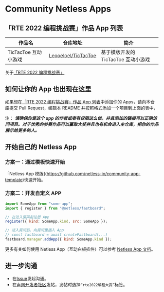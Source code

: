 # Community Netless Apps

## 「RTE 2022 编程挑战赛」作品 App 列表

作品名 | 仓库地址 | 简介
--- | --- | ---
TicTacToe 互动小游戏 | [Leooeloel/TicTacToe](https://github.com/Leooeloel/TicTacToe/tree/react) | 基于模版开发的 TicTacToe 互动小游戏

关于[「RTE 2022 编程挑战赛」]()

## 如何让你的 App 也出现在这里
如果想在[「RTE 2022 编程挑战赛」作品 App 列表](#rte-2022-编程挑战赛作品-app-列表)中添加你的 Apps，请向本仓库提交 Pull Request，编辑本 README 并按照格式添加一个项目到上面的表中，

注： ***请确保你是这个 app 的作者或者有权限这么做，并且添加的链接可以正确访问项目。对于优秀的参赛作品可以赢取大奖并且也有机会进入主仓库，把你的作品展示给更多的人。***

## 开始自己的 Netless App

### 方案一：通过模板快速开始

「Netless App 模版](https://github.com/netless-io/community-app-template)快速开始。

### 方案二：开发自定义 APP

```js
import SomeApp from "some-app";
import { register } from "@netless/fastboard";

// 在进入房间前注册 App
register({ kind: SomeApp.kind, src: SomeApp });

// 进入房间后，向房间里插入 App
// const fastboard = await createFastboard(...)
fastboard.manager.addApp({ kind: SomeApp.kind });
```

更多有关如何使用 Netless App（互动白板插件）可以参考 [Netless App 文档](https://github.com/netless-io/window-manager/blob/master/docs/develop-app.md)。


## 进一步沟通
- 在[Issue](https://github.com/netless-io/community-apps/issues)发起沟通。
- 在[声网开发者社区](https://rtcdeveloper.agora.io/c/ask/128)发帖，发帖时选择`“rte2022编程大赛”`标签。


